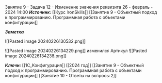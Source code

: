 
Занятие 9 - Задача 12 - Изменение значения реквизита
 26 - февраль - 2024  14:00 
***Источник:***  [[Курс IronSkills]] [[Занятие 9 - Объектный подход к программированию. Программная работа с объектами конфигурации]]

***Заметка*** 

![[Pasted image 20240226130532.png]]

![[Pasted image 20240226134229.png]]
изменился Артикул
![[Pasted image 20240226134238.png]]


***Ключи:*** [[1С_Конфигурация]] [[2024 год]]  [[Занятие 9 - Объектный подход к программированию. Программная работа с объектами конфигурации]] [[Занятие 10 - Ответы на вопросы 2]]